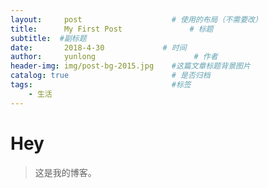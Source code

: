 ```yaml
---
layout:     post                    # 使用的布局（不需要改）
title:      My First Post               # 标题 
subtitle:  #副标题
date:       2018-4-30             # 时间
author:     yunlong                      # 作者
header-img: img/post-bg-2015.jpg    #这篇文章标题背景图片
catalog: true                       # 是否归档
tags:                               #标签
    - 生活
---
```


# Hey
>这是我的博客。
